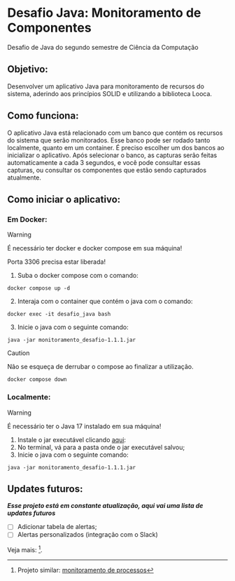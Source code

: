# Desafio Java: Monitoramento de Componentes
Desafio de Java do segundo semestre de Ciência da Computação

## Objetivo:
Desenvolver um aplicativo Java para monitoramento de recursos do sistema, aderindo aos princípios SOLID e utilizando a biblioteca Looca.

## Como funciona:
O aplicativo Java está relacionado com um banco que contém os recursos do sistema que serão monitorados. Esse banco pode ser rodado tanto localmente, quanto em um container.
É preciso escolher um dos bancos ao inicializar o aplicativo. Após selecionar o banco, as capturas serão feitas automaticamente a cada 3 segundos, e você pode consultar essas capturas, ou consultar os componentes que estão sendo capturados atualmente.

## Como iniciar o aplicativo:
### Em Docker:

> [!WARNING]
> É necessário ter docker e docker compose em sua máquina!
> 
> Porta 3306 precisa estar liberada!

  1. Suba o docker compose com o comando:
```
docker compose up -d
```

  2. Interaja com o container que contém o java com o comando:
```
docker exec -it desafio_java bash
```

  3. Inicie o java com o seguinte comando:
```
java -jar monitoramento_desafio-1.1.1.jar
```

> [!CAUTION]
> Não se esqueça de derrubar o compose ao finalizar a utilização.
> ```
> docker compose down
> ```

### Localmente:

> [!WARNING]
> É necessário ter o Java 17 instalado em sua máquina!

  1. Instale o jar executável clicando [aqui](https://github.com/giomenezes/monitoramento_desafio/releases/download/1.1.1/monitoramento_desafio-1.1.1.jar):
  2. No terminal, vá para a pasta onde o jar executável salvou;
  3. Inicie o java com o seguinte comando:
```
java -jar monitoramento_desafio-1.1.1.jar
```

## Updates futuros:
***Esse projeto está em constante atualização, aqui vai uma lista de updates futuros***
  - [ ] Adicionar tabela de alertas;
  - [ ] Alertas personalizados (integração com o Slack)

Veja mais: [^1].
[^1]: Projeto similar: [monitoramento de processos](https://github.com/giomenezes/monitoramento-processos)
